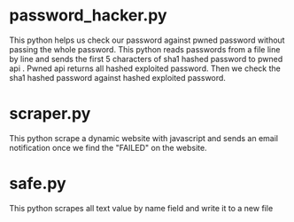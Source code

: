 # password_hacker.py
This python helps us check our password against pwned password without passing the whole password.
This python reads passwords from a file line by line and sends the first 5 characters of sha1 hashed password to pwned api . Pwned api returns all hashed exploited password. Then we check the sha1 hashed password against hashed exploited password. 

# scraper.py
This python scrape a dynamic website with javascript and sends an email notification once we find the "FAILED" on the website.

# safe.py
This python scrapes all text value by name field and write it to a new file